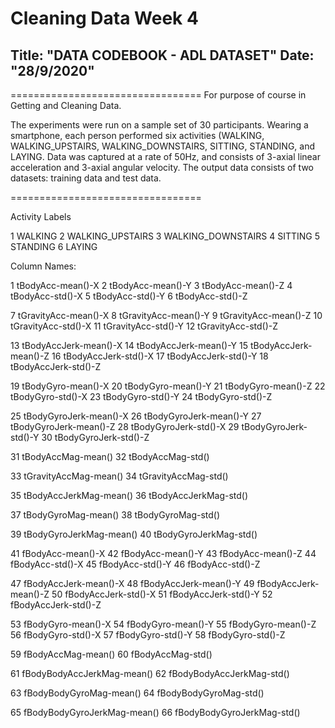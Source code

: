# Cleaning Data Week 4

Title: "DATA CODEBOOK - ADL DATASET"
Date: "28/9/2020"
---

=================================
For purpose of course in Getting and Cleaning Data.
	
The experiments were run on a sample set of 30 participants. Wearing a smartphone, each person performed six activities (WALKING, WALKING_UPSTAIRS, WALKING_DOWNSTAIRS, SITTING, STANDING, and LAYING.  Data was captured at a rate of 50Hz, and consists of 3-axial linear acceleration and 3-axial angular velocity.  The output data consists of two datasets: training data and test data.	

=================================
 
Activity Labels

1 WALKING
2 WALKING_UPSTAIRS
3 WALKING_DOWNSTAIRS
4 SITTING
5 STANDING
6 LAYING

Column Names:

1 tBodyAcc-mean()-X
2 tBodyAcc-mean()-Y
3 tBodyAcc-mean()-Z
4 tBodyAcc-std()-X
5 tBodyAcc-std()-Y
6 tBodyAcc-std()-Z

7 tGravityAcc-mean()-X
8 tGravityAcc-mean()-Y
9 tGravityAcc-mean()-Z
10 tGravityAcc-std()-X
11 tGravityAcc-std()-Y
12 tGravityAcc-std()-Z

13 tBodyAccJerk-mean()-X
14 tBodyAccJerk-mean()-Y
15 tBodyAccJerk-mean()-Z
16 tBodyAccJerk-std()-X
17 tBodyAccJerk-std()-Y
18 tBodyAccJerk-std()-Z

19 tBodyGyro-mean()-X
20 tBodyGyro-mean()-Y
21 tBodyGyro-mean()-Z
22 tBodyGyro-std()-X
23 tBodyGyro-std()-Y
24 tBodyGyro-std()-Z

25 tBodyGyroJerk-mean()-X
26 tBodyGyroJerk-mean()-Y
27 tBodyGyroJerk-mean()-Z
28 tBodyGyroJerk-std()-X
29 tBodyGyroJerk-std()-Y
30 tBodyGyroJerk-std()-Z

31 tBodyAccMag-mean()
32 tBodyAccMag-std()

33 tGravityAccMag-mean()
34 tGravityAccMag-std()

35 tBodyAccJerkMag-mean()
36 tBodyAccJerkMag-std()

37 tBodyGyroMag-mean()
38 tBodyGyroMag-std()

39 tBodyGyroJerkMag-mean()
40 tBodyGyroJerkMag-std()

41 fBodyAcc-mean()-X
42 fBodyAcc-mean()-Y
43 fBodyAcc-mean()-Z
44 fBodyAcc-std()-X
45 fBodyAcc-std()-Y
46 fBodyAcc-std()-Z

47 fBodyAccJerk-mean()-X
48 fBodyAccJerk-mean()-Y
49 fBodyAccJerk-mean()-Z
50 fBodyAccJerk-std()-X
51 fBodyAccJerk-std()-Y
52 fBodyAccJerk-std()-Z

53 fBodyGyro-mean()-X
54 fBodyGyro-mean()-Y
55 fBodyGyro-mean()-Z
56 fBodyGyro-std()-X
57 fBodyGyro-std()-Y
58 fBodyGyro-std()-Z

59 fBodyAccMag-mean()
60 fBodyAccMag-std()

61 fBodyBodyAccJerkMag-mean()
62 fBodyBodyAccJerkMag-std()

63 fBodyBodyGyroMag-mean()
64 fBodyBodyGyroMag-std()

65 fBodyBodyGyroJerkMag-mean()
66 fBodyBodyGyroJerkMag-std()